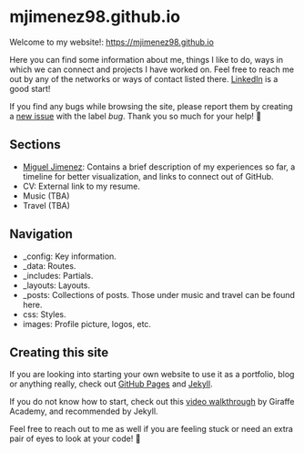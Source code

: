 # mjimenez98.github.io

Welcome to my website!: https://mjimenez98.github.io 

Here you can find some information about me, things I like to do, ways in which we can connect and projects I have worked on. Feel free to reach me out by any of the networks or ways of contact listed there. [LinkedIn](https://www.linkedin.com/in/mjimenez98/) is a good start!

If you find any bugs while browsing the site, please report them by creating a [new issue](https://github.com/mjimenez98/mjimenez98.github.io/issues/new) with the label _bug_. Thank you so much for your help! 🙇

## Sections

- [Miguel Jimenez](https://mjimenez98.github.io): Contains a brief description of my experiences so far, a timeline for better visualization, and links to connect out of GitHub.
- CV: External link to my resume.
- Music (TBA)
- Travel (TBA)

## Navigation

- _config: Key information.
- _data: Routes.
- _includes: Partials.
- _layouts: Layouts.
- _posts: Collections of posts. Those under music and travel can be found here.
- css: Styles.
- images: Profile picture, logos, etc.

## Creating this site

If you are looking into starting your own website to use it as a portfolio, blog or anything really, check out [GitHub Pages](https://pages.github.com) and [Jekyll](https://jekyllrb.com).

If you do not know how to start, check out this [video walkthrough](https://jekyllrb.com/tutorials/video-walkthroughs/) by Giraffe Academy, and recommended by Jekyll.

Feel free to reach out to me as well if you are feeling stuck or need an extra pair of eyes to look at your code! 🙌
